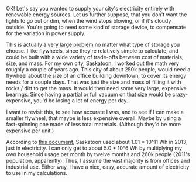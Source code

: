 OK!
Let's say you wanted to supply your city's electricity entirely with renewable energy sources.
Let us further suppose, that you don't want the lights to go out or dim, when the wind stops blowing, or if it's cloudy outside.
You're going to need some kind of storage device, to compensate for the variation in power supply.

This is actually a [very large problem](http://physics.ucsd.edu/do-the-math/2011/09/got-storage-how-hard-can-it-be/) no matter what type of storage you choose.
I like flywheels, since they're relatively simple to calculate, and could be built with a wide variety of trade-offs between cost of materials, size, and mass.
For my own city, [Saskatoon](https://en.wikipedia.org/wiki/Saskatoon), I worked out the math very roughly a couple of years ago.
This city of about 250k people, would need a flywheel about the size of an office building downtown, to cover its energy needs for a couple days.
That was just the size and mass of filling it with rocks / dirt to get the mass.
It would then need some very large, expensive bearings.
Since having a partial or full vacuum on that size would be crazy-expensive, you'd be losing a lot of energy per day.

I want to revisit this, to see how accurate I was, and to see if I can make a smaller flywheel, that maybe is less expensive overall.
Maybe by using a fast-spinning one made of less total materials.
(Although they'd be more expensive per unit.)

According to [this document](https://www.saskatoon.ca/sites/default/files/documents/corporate-performance/environmental-corporate-initiatives/city-ENVIRO-FINAL-JULY29-web.pdf), Saskatoon used about 1.01 * 10^11 Wh in 2013, just in electricity.
I can only get to about 5.0 * 10^6 Wh by multiplying my own household usage per month by twelve months and 260k people (2011's population, apparently).
Thus, I assume the vast majority is from offices and industrial use.
Either way, I have a nice, easy, accurate amount of electricity to use in my calculations.
